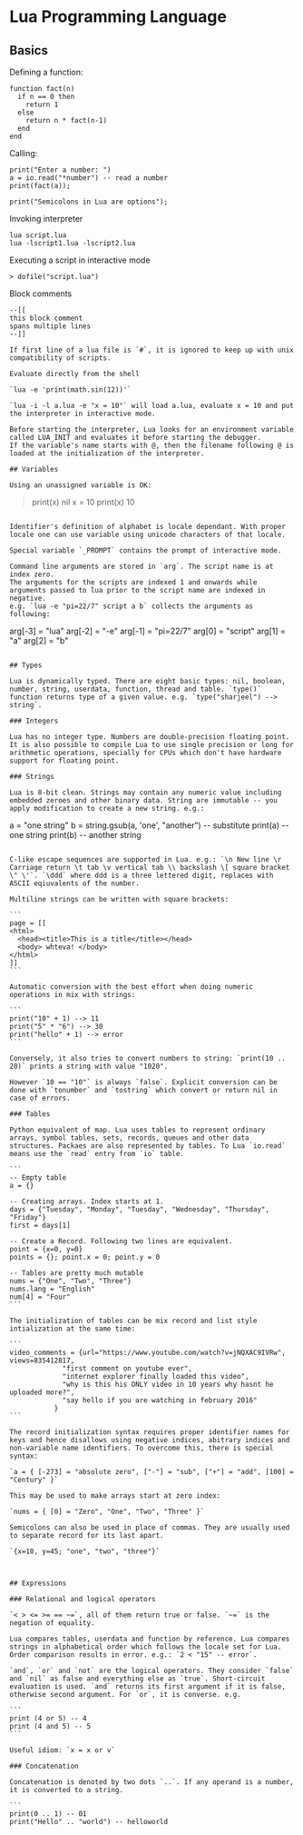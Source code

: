 Lua Programming Language
===

## Basics

Defining a function:

```
function fact(n) 
  if n == 0 then
    return 1
  else
    return n * fact(n-1)
  end
end
```

Calling:

```
print("Enter a number: ")
a = io.read("*number") -- read a number
print(fact(a));

print("Semicolons in Lua are options");
```

Invoking interpreter

```
lua script.lua
lua -lscript1.lua -lscript2.lua
```

Executing a script in interactive mode

```
> dofile("script.lua")
```

Block comments 
```
--[[
this block comment
spans multiple lines
--]]

If first line of a lua file is `#`, it is ignored to keep up with unix compatibility of scripts. 

Evaluate directly from the shell

`lua -e 'print(math.sin(12))'`

`lua -i -l a.lua -e "x = 10"` will load a.lua, evaluate x = 10 and put the interpreter in interactive mode.

Before starting the interpreter, Lua looks for an environment variable called LUA_INIT and evaluates it before starting the debugger.
If the variable's name starts with @, then the filename following @ is loaded at the initialization of the interpreter.

## Variables

Using an unassigned variable is OK:

```
> print(x)
nil
> x = 10
> print(x)
10
```

Identifier's definition of alphabet is locale dependant. With proper locale one can use variable using unicode characters of that locale. 

Special variable `_PROMPT` contains the prompt of interactive mode.

Command line arguments are stored in `arg`. The script name is at index zero.
The arguments for the scripts are indexed 1 and onwards while arguments passed to lua prior to the script name are indexed in negative.
e.g. `lua -e "pi=22/7" script a b` collects the arguments as following:

```
arg[-3] = "lua"
arg[-2] = "-e"
arg[-1] = "pi=22/7"
arg[0] = "script"
arg[1] = "a"
arg[2] = "b"
```

## Types

Lua is dynamically typed. There are eight basic types: nil, boolean, number, string, userdata, function, thread and table. `type()` function returns type of a given value. e.g. `type("sharjeel") --> string`.

### Integers

Lua has no integer type. Numbers are double-precision floating point. It is also possible to compile Lua to use single precision or long for arithmetic operations, specially for CPUs which don't have hardware support for floating point. 

### Strings

Lua is 8-bit clean. Strings may contain any numeric value including embedded zeroes and other binary data. String are immutable -- you apply modification to create a new string. e.g.:

```
a = "one string"
b = string.gsub(a, 'one', "another") -- substitute
print(a) -- one string
print(b) -- another string
````

C-like escape sequences are supported in Lua. e.g.: `\n New line \r Carriage return \t tab \v vertical tab \\ backslash \[ square bracket \" \'`. `\ddd` where ddd is a three lettered digit, replaces with ASCII eqiuvalents of the number.

Multiline strings can be written with square brackets:

```
page = [[
<html>
  <head><title>This is a title</title></head>
  <body> whteva! </body>
</html>
]]
```

Automatic conversion with the best effort when doing numeric operations in mix with strings:

```
print("10" + 1) --> 11
print("5" * "6") --> 30
print("hello" + 1) --> error
```

Conversely, it also tries to convert numbers to string: `print(10 .. 20)` prints a string with value "1020".

However `10 == "10"` is always `false`. Explicit conversion can be done with `tonumber` and `tostring` which convert or return nil in case of errors.

### Tables

Python equivalent of map. Lua uses tables to represent ordinary arrays, symbol tables, sets, records, queues and other data structures. Packaes are also represented by tables. To Lua `io.read` means use the `read` entry from `io` table. 

```
-- Empty table
a = {} 

-- Creating arrays. Index starts at 1.
days = {"Tuesday", "Monday", "Tuesday", "Wednesday", "Thursday", "Friday"}
first = days[1]

-- Create a Record. Following two lines are equivalent.
point = {x=0, y=0}
points = {}; point.x = 0; point.y = 0

-- Tables are pretty much mutable
nums = {"One", "Two", "Three"}
nums.lang = "English"
num[4] = "Four"
```

The initialization of tables can be mix record and list style intialization at the same time:

```
video_comments = {url="https://www.youtube.com/watch?v=jNQXAC9IVRw", views=835412817,
             "first comment on youtube ever",
             "internet explorer finally loaded this video",
             "why is this his ONLY video in 10 years why hasnt he uploaded more?",
             "say hello if you are watching in february 2016﻿"
           }
```

The record initialization syntax requires proper identifier names for keys and hence disallows using negative indices, abitrary indices and non-variable name identifiers. To overcome this, there is special syntax:

`a = { [-273] = "absolute zero", ["-"] = "sub", ["+"] = "add", [100] = "Century" }`

This may be used to make arrays start at zero index:

`nums = { [0] = "Zero", "One", "Two", "Three" }`

Semicolons can also be used in place of commas. They are usually used to separate record for its last apart.

`{x=10, y=45; "one", "two", "three"}`



## Expressions

### Relational and logical operators

`< > <= >= == ~=`, all of them return true or false. `~=` is the negation of equality.

Lua compares tables, userdata and function by reference. Lua compares strings in alphabetical order which follows the locale set for Lua. Order comparison results in error. e.g.: `2 < "15" -- error`.

`and`, `or` and `not` are the logical operators. They consider `false` and `nil` as false and everything else as `true`. Short-circuit evaluation is used. `and` returns its first argument if it is false, otherwise second argument. For `or`, it is converse. e.g.

```
print (4 or 5) -- 4
print (4 and 5) -- 5
```

Useful idiom: `x = x or v`

### Concatenation

Concatenation is denoted by two dots `..`. If any operand is a number, it is converted to a string.

```
print(0 .. 1) -- 01
print("Hello" .. "world") -- helloworld


